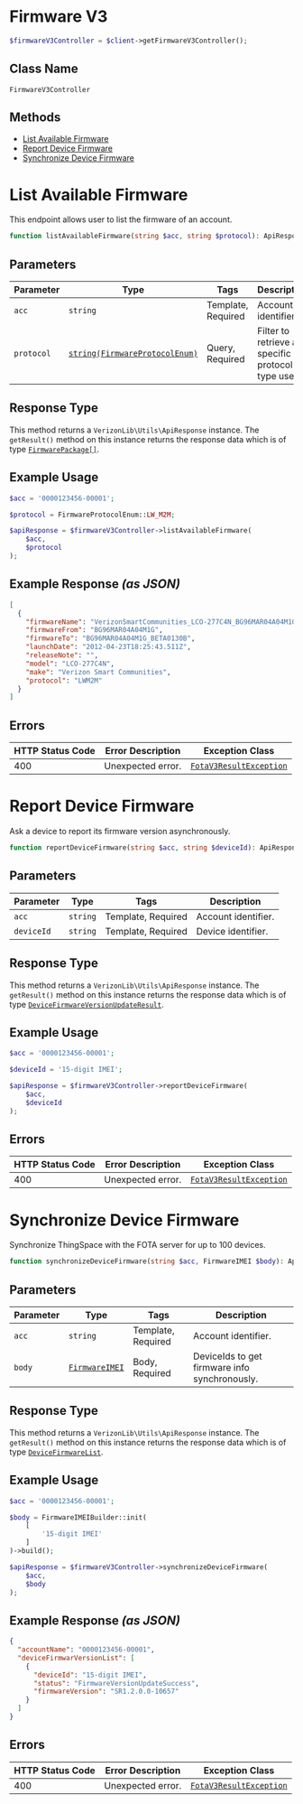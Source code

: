 # Firmware V3

```php
$firmwareV3Controller = $client->getFirmwareV3Controller();
```

## Class Name

`FirmwareV3Controller`

## Methods

* [List Available Firmware](../../doc/controllers/firmware-v3.md#list-available-firmware)
* [Report Device Firmware](../../doc/controllers/firmware-v3.md#report-device-firmware)
* [Synchronize Device Firmware](../../doc/controllers/firmware-v3.md#synchronize-device-firmware)


# List Available Firmware

This endpoint allows user to list the firmware of an account.

```php
function listAvailableFirmware(string $acc, string $protocol): ApiResponse
```

## Parameters

| Parameter | Type | Tags | Description |
|  --- | --- | --- | --- |
| `acc` | `string` | Template, Required | Account identifier. |
| `protocol` | [`string(FirmwareProtocolEnum)`](../../doc/models/firmware-protocol-enum.md) | Query, Required | Filter to retrieve a specific protocol type used. |

## Response Type

This method returns a `VerizonLib\Utils\ApiResponse` instance. The `getResult()` method on this instance returns the response data which is of type [`FirmwarePackage[]`](../../doc/models/firmware-package.md).

## Example Usage

```php
$acc = '0000123456-00001';

$protocol = FirmwareProtocolEnum::LW_M2M;

$apiResponse = $firmwareV3Controller->listAvailableFirmware(
    $acc,
    $protocol
);
```

## Example Response *(as JSON)*

```json
[
  {
    "firmwareName": "VerizonSmartCommunities_LCO-277C4N_BG96MAR04A04M1G_BG96MAR04A04M1G_BETA0130B",
    "firmwareFrom": "BG96MAR04A04M1G",
    "firmwareTo": "BG96MAR04A04M1G_BETA0130B",
    "launchDate": "2012-04-23T18:25:43.511Z",
    "releaseNote": "",
    "model": "LCO-277C4N",
    "make": "Verizon Smart Communities",
    "protocol": "LWM2M"
  }
]
```

## Errors

| HTTP Status Code | Error Description | Exception Class |
|  --- | --- | --- |
| 400 | Unexpected error. | [`FotaV3ResultException`](../../doc/models/fota-v3-result-exception.md) |


# Report Device Firmware

Ask a device to report its firmware version asynchronously.

```php
function reportDeviceFirmware(string $acc, string $deviceId): ApiResponse
```

## Parameters

| Parameter | Type | Tags | Description |
|  --- | --- | --- | --- |
| `acc` | `string` | Template, Required | Account identifier. |
| `deviceId` | `string` | Template, Required | Device identifier. |

## Response Type

This method returns a `VerizonLib\Utils\ApiResponse` instance. The `getResult()` method on this instance returns the response data which is of type [`DeviceFirmwareVersionUpdateResult`](../../doc/models/device-firmware-version-update-result.md).

## Example Usage

```php
$acc = '0000123456-00001';

$deviceId = '15-digit IMEI';

$apiResponse = $firmwareV3Controller->reportDeviceFirmware(
    $acc,
    $deviceId
);
```

## Errors

| HTTP Status Code | Error Description | Exception Class |
|  --- | --- | --- |
| 400 | Unexpected error. | [`FotaV3ResultException`](../../doc/models/fota-v3-result-exception.md) |


# Synchronize Device Firmware

Synchronize ThingSpace with the FOTA server for up to 100 devices.

```php
function synchronizeDeviceFirmware(string $acc, FirmwareIMEI $body): ApiResponse
```

## Parameters

| Parameter | Type | Tags | Description |
|  --- | --- | --- | --- |
| `acc` | `string` | Template, Required | Account identifier. |
| `body` | [`FirmwareIMEI`](../../doc/models/firmware-imei.md) | Body, Required | DeviceIds to get firmware info synchronously. |

## Response Type

This method returns a `VerizonLib\Utils\ApiResponse` instance. The `getResult()` method on this instance returns the response data which is of type [`DeviceFirmwareList`](../../doc/models/device-firmware-list.md).

## Example Usage

```php
$acc = '0000123456-00001';

$body = FirmwareIMEIBuilder::init(
    [
        '15-digit IMEI'
    ]
)->build();

$apiResponse = $firmwareV3Controller->synchronizeDeviceFirmware(
    $acc,
    $body
);
```

## Example Response *(as JSON)*

```json
{
  "accountName": "0000123456-00001",
  "deviceFirmwarVersionList": [
    {
      "deviceId": "15-digit IMEI",
      "status": "FirmwareVersionUpdateSuccess",
      "firmwareVersion": "SR1.2.0.0-10657"
    }
  ]
}
```

## Errors

| HTTP Status Code | Error Description | Exception Class |
|  --- | --- | --- |
| 400 | Unexpected error. | [`FotaV3ResultException`](../../doc/models/fota-v3-result-exception.md) |

